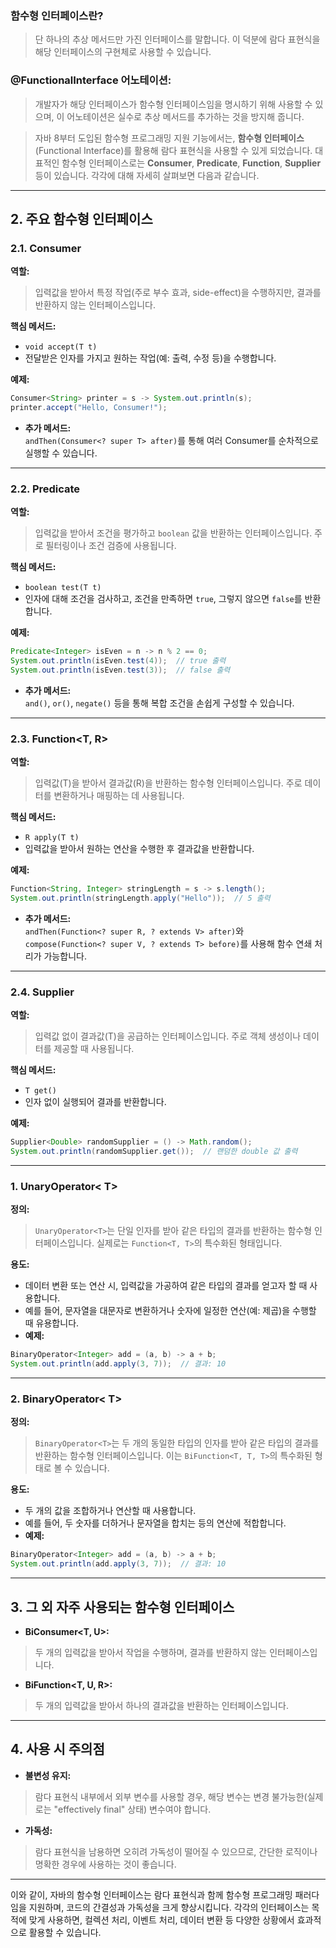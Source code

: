 ### 함수형 인터페이스란?
>단 하나의 추상 메서드만 가진 인터페이스를 말합니다. 이 덕분에 람다 표현식을 해당 인터페이스의 구현체로 사용할 수 있습니다. 
### **@FunctionalInterface 어노테이션:**  
>개발자가 해당 인터페이스가 함수형 인터페이스임을 명시하기 위해 사용할 수 있으며, 이 어노테이션은 실수로 추상 메서드를 추가하는 것을 방지해 줍니다.

>자바 8부터 도입된 함수형 프로그래밍 지원 기능에서는, **함수형 인터페이스**(Functional Interface)를 활용해 람다 표현식을 사용할 수 있게 되었습니다. 대표적인 함수형 인터페이스로는 **Consumer**, **Predicate**, **Function**, **Supplier** 등이 있습니다. 각각에 대해 자세히 살펴보면 다음과 같습니다.

---

## 2. 주요 함수형 인터페이스

### 2.1. Consumer
**역할:**  
>입력값을 받아서 특정 작업(주로 부수 효과, side-effect)을 수행하지만, 결과를 반환하지 않는 인터페이스입니다.

**핵심 메서드:**  
- `void accept(T t)`
- 전달받은 인자를 가지고 원하는 작업(예: 출력, 수정 등)을 수행합니다.

**예제:**
```java
Consumer<String> printer = s -> System.out.println(s);
printer.accept("Hello, Consumer!");
```

- **추가 메서드:**  
`andThen(Consumer<? super T> after)`를 통해 여러 Consumer를 순차적으로 실행할 수 있습니다.

---

### 2.2. Predicate
**역할:**  
>입력값을 받아서 조건을 평가하고 `boolean` 값을 반환하는 인터페이스입니다. 주로 필터링이나 조건 검증에 사용됩니다.

**핵심 메서드:**  
- `boolean test(T t)`
- 인자에 대해 조건을 검사하고, 조건을 만족하면 `true`, 그렇지 않으면 `false`를 반환합니다.

**예제:**
```java
Predicate<Integer> isEven = n -> n % 2 == 0;
System.out.println(isEven.test(4));  // true 출력
System.out.println(isEven.test(3));  // false 출력
```
- **추가 메서드:**  
`and()`, `or()`, `negate()` 등을 통해 복합 조건을 손쉽게 구성할 수 있습니다.


---

### 2.3. Function<T, R>
**역할:**  
>입력값(T)을 받아서 결과값(R)을 반환하는 함수형 인터페이스입니다. 주로 데이터를 변환하거나 매핑하는 데 사용됩니다.

**핵심 메서드:**  
- `R apply(T t)`
- 입력값을 받아서 원하는 연산을 수행한 후 결과값을 반환합니다.

**예제:**
```java
Function<String, Integer> stringLength = s -> s.length();
System.out.println(stringLength.apply("Hello"));  // 5 출력
```

- **추가 메서드:**  
`andThen(Function<? super R, ? extends V> after)`와 `compose(Function<? super V, ? extends T> before)`를 사용해 함수 연쇄 처리가 가능합니다.


---

### 2.4. Supplier
**역할:**  
>입력값 없이 결과값(T)을 공급하는 인터페이스입니다. 주로 객체 생성이나 데이터를 제공할 때 사용됩니다.

**핵심 메서드:**  
- `T get()`
- 인자 없이 실행되어 결과를 반환합니다.

**예제:**
```java
Supplier<Double> randomSupplier = () -> Math.random();
System.out.println(randomSupplier.get());  // 랜덤한 double 값 출력
```
---
### 1. UnaryOperator< T>

**정의:**  
>`UnaryOperator<T>`는 단일 인자를 받아 같은 타입의 결과를 반환하는 함수형 인터페이스입니다.  실제로는 `Function<T, T>`의 특수화된 형태입니다.

**용도:**
- 데이터 변환 또는 연산 시, 입력값을 가공하여 같은 타입의 결과를 얻고자 할 때 사용합니다.
- 예를 들어, 문자열을 대문자로 변환하거나 숫자에 일정한 연산(예: 제곱)을 수행할 때 유용합니다.
- **예제:**
```java
BinaryOperator<Integer> add = (a, b) -> a + b;
System.out.println(add.apply(3, 7));  // 결과: 10
```

---

### 2. BinaryOperator< T>

**정의:**  
>`BinaryOperator<T>`는 두 개의 동일한 타입의 인자를 받아 같은 타입의 결과를 반환하는 함수형 인터페이스입니다.  이는 `BiFunction<T, T, T>`의 특수화된 형태로 볼 수 있습니다.

**용도:**
- 두 개의 값을 조합하거나 연산할 때 사용합니다.
- 예를 들어, 두 숫자를 더하거나 문자열을 합치는 등의 연산에 적합합니다.
- **예제:**
```java
BinaryOperator<Integer> add = (a, b) -> a + b;
System.out.println(add.apply(3, 7));  // 결과: 10
```

---
## 3. 그 외 자주 사용되는 함수형 인터페이스
- **BiConsumer<T, U>:**  
>두 개의 입력값을 받아서 작업을 수행하며, 결과를 반환하지 않는 인터페이스입니다.

- **BiFunction<T, U, R>:**  
>두 개의 입력값을 받아서 하나의 결과값을 반환하는 인터페이스입니다.

---

## 4. 사용 시 주의점
- **불변성 유지:**  
>람다 표현식 내부에서 외부 변수를 사용할 경우, 해당 변수는 변경 불가능한(실제로는 "effectively final" 상태) 변수여야 합니다.

- **가독성:**  
>람다 표현식을 남용하면 오히려 가독성이 떨어질 수 있으므로, 간단한 로직이나 명확한 경우에 사용하는 것이 좋습니다.


---

이와 같이, 자바의 함수형 인터페이스는 람다 표현식과 함께 함수형 프로그래밍 패러다임을 지원하며, 코드의 간결성과 가독성을 크게 향상시킵니다. 각각의 인터페이스는 목적에 맞게 사용하면, 컬렉션 처리, 이벤트 처리, 데이터 변환 등 다양한 상황에서 효과적으로 활용할 수 있습니다.